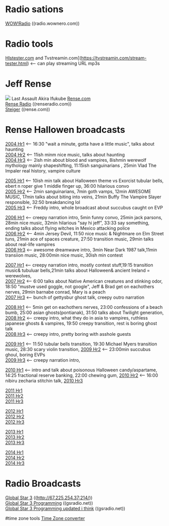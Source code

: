 # Radio sations
[WOW!Radio](https://radio.wownero.com/) ((radio.wownero.com))  

# Radio tools
[Hlstester.com](https://www.hlstester.com/) and Tvstreamin.com](https://tvstreamin.com/stream-tester.html)   <-- can play streaming URL mp3s   

# Jeff Rense
<img src="https://www.renseradio.com/JR-2b.jpg">  Last Assault  Akira Ifukube
[Rense.com](https://rense.com/)  
[Rense Radio](https://www.renseradio.com/) ((renseradio.com))  
[Steiger](https://rense.com/steiger/steigerA.htm)  ((rense.com))  

# Rense Hallowen broadcasts
[2004 Hr1](http://mediaarchives.gsradio.net/rense/special/rense_Steiger_102904_hr1.mp3)  <-- 16:30 "wait a minute, gotta have a little music", talks about haunting  
[2004 Hr2](http://mediaarchives.gsradio.net/rense/special/rense_Steiger_102904_hr2.mp3)  <-- 11ish minm nice music, talks about haunting  
[2004 Hr3](http://mediaarchives.gsradio.net/rense/special/rense_Steiger_102904_hr3.mp3)  <-- 2ish min about blood and vampires, 8ishmin werewolf mythology mainly shapeshifting, 11:15ish sanguinarians , 25min Vlad The Impaler real history, vampire culture  

[2005 Hr1](http://mediaarchives.gsradio.net/rense/special/rense_Steiger_102805_hr1.mp3)  <-- 10ish min talk about Halloween theme vs Exorcist tubular bells, ebert n roper give 1 middle finger up, 36:00 hilarious convo  
[2005 Hr2](http://mediaarchives.gsradio.net/rense/special/rense_Steiger_102805_hr2.mp3)  <-- 2min sanguinarians, 7min goth vamps, 12min AWESOME MUSIC, 17min talks about biting into veins, 21min Buffy The Vampire Slayer responsible, 32:50 breakdancing lol  
[2005 Hr3](http://mediaarchives.gsradio.net/rense/special/rense_Steiger_102805_hr3.mp3)  <-- Freddy intro, whole broadcast about succubus caught on EVP 

[2006 Hr1](http://mediaarchives.gsradio.net/rense/special/rense_Steiger_102706_hr1.mp3)  <-- creepy narration intro, 5min funny convo, 25min jack parsons, 28min nice music, 32min hilarious "say hi jeff", 33:33 say something, ending talks about flying witches in Mexico attacking police   
[2006 Hr2](http://mediaarchives.gsradio.net/rense/special/rense_Steiger_102706_hr2.mp3)  <-- 4min Jersey Devil, 11:50 nice music & Nightmare on Elm Street tuns, 21min ace of spaces creature, 27:50 transition music,  29min talks about real-life vampires  
[2006 Hr3](http://mediaarchives.gsradio.net/rense/special/rense_Steiger_102706_hr3.mp3)  <-- awesome dreamwave intro, 3min Near Dark 1987 talk,11min transiion music, 28:00min nice music,  30ish min contest

[2007 Hr1](http://mediaarchives.gsradio.net/rense/special/rense_Steiger_102607_hr1.mp3)  <-- creepy narration intro, mostly contest stuff,19:15 transition music& tubuluar bells,21min talks about Halloween& ancient Ireland = werewolves,   
[2007 Hr2](http://mediaarchives.gsradio.net/rense/special/rense_Steiger_102607_hr2.mp3)  <-- 6:00 talks about Native American creatures and stinking odor, 18:50 "mustve used goggle, not google", Jeff & Brad get on eachothers nerves, 29min barnabe conrad,  Mary is a peach  
[2007 Hr3](http://mediaarchives.gsradio.net/rense/special/rense_Steiger_102607_hr3.mp3)  <-- bunch of gettysbur ghost talk, creepy outro narration

[2008 Hr1](http://mediaarchives.gsradio.net/rense/special/rense_Steiger_102408_hr1.mp3)  <-- 5min get on eachothers nerves, 23:00 confessions of a beach bumb, 25:00 asian ghosts(pontianak), 31:50 talks about Twilight generation,  
[2008 Hr2](http://mediaarchives.gsradio.net/rense/special/rense_Steiger_102408_hr2.mp3)  <-- creepy intro, what they do in asia to vampires, ruthless japanese ghosts & vampires,  19:50 creepy transition, rest is boring ghost talk  
[2008 Hr3](http://mediaarchives.gsradio.net/rense/special/rense_Steiger_102408_hr3.mp3)  <-- creepy intro, pretty boring with asshole guests  

[2009 Hr1](http://mediaarchives.gsradio.net/rense/special/rense_Steiger_103009_hr1.mp3)  <-- 11:50 tubular bells transition, 19:30 Michael Myers transition music, 28:30 scary violin transition, 
[2009 Hr2](http://mediaarchives.gsradio.net/rense/special/rense_Steiger_103009_hr2.mp3)  <-- 23:00min succubus ghoul,  boring EVPs  
[2009 Hr3](http://mediaarchives.gsradio.net/rense/special/rense_Steiger_103009_hr3.mp3)  <-- creepy narration intro,  

[2010 Hr1](http://mediaarchives.gsradio.net/rense/special/rense_Steiger_102910_hr1.mp3)  <-- intro and talk about poisonous Halloween candy/aspartame, 14:25 fractional reserve banking, 22:00 chewing gum, 
[2010 Hr2](http://mediaarchives.gsradio.net/rense/special/rense_Steiger_102910_hr2.mp3)  <-- 16:00 nibiru zecharia stitchin talk, 
[2010 Hr3](http://mediaarchives.gsradio.net/rense/special/rense_Steiger_102910_hr3.mp3)  

[2011 Hr1](http://mediaarchives.gsradio.net/rense/special/rense_Steiger_102811_hr1.mp3)  
[2011 Hr2](http://mediaarchives.gsradio.net/rense/special/rense_Steiger_102811_hr2.mp3)  
[2011 Hr3](http://mediaarchives.gsradio.net/rense/special/rense_Steiger_102811_hr3.mp3)  

[2012 Hr1](http://mediaarchives.gsradio.net/rense/special/rense_Steiger_103112_hr1.mp3)  
[2012 Hr2](http://mediaarchives.gsradio.net/rense/special/rense_Steiger_103112_hr2.mp3)  
[2012 Hr3](http://mediaarchives.gsradio.net/rense/special/rense_Steiger_103112_hr3.mp3)  

[2013 Hr1](http://mediaarchives.gsradio.net/rense/special/rense_Steiger_103113_hr1.mp3)  
[2013 Hr2](http://mediaarchives.gsradio.net/rense/special/rense_Steiger_103113_hr2.mp3)  
[2013 Hr3](http://mediaarchives.gsradio.net/rense/special/rense_Steiger_103113_hr3.mp3)  

[2014 Hr1](http://mediaarchives.gsradio.net/rense/special/rense_Steiger_103014_hr1.mp3)  
[2014 Hr2](http://mediaarchives.gsradio.net/rense/special/rense_Steiger_103014_hr2.mp3)  
[2014 Hr3](http://mediaarchives.gsradio.net/rense/special/rense_Steiger_103014_hr3.mp3)  

# Radio Broadcasts
[Global Star 3](http://67.225.254.37:2146/index.html?sid=1) ((http://67.225.254.37:214/))  
[Global Star 3 Programming](http://www.gsradio.net/schedule/star-3.htm) ((gsradio.net))  
[Global Star 3 Programming updated i think](http://www.gsradio.net/help/m-f-star-3.htm) ((gsradio.net))  


#time zone tools
[Time Zone converter](https://24timezones.com/difference/mst/est)  